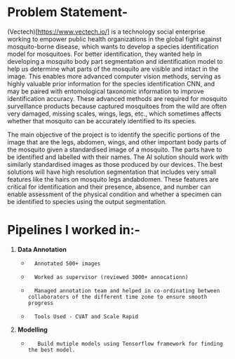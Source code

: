 # Problem Statement-
 (Vectech)[https://www.vectech.io/] is a technology social enterprise working to empower public health organizations in the global fight against mosquito-borne disease, which wants to develop 
 a species identification model for mosquitoes. For better identification, they wanted help in developing a mosquito body part segmentation and identification model 
 to help us determine what parts of the mosquito are visible and intact in the image. This enables more advanced computer vision methods, serving as highly valuable
 prior information for the species identification CNN, and may be paired with entomological taxonomic information to improve identification accuracy. These advanced
 methods are required for mosquito surveillance products because captured mosquitoes from the wild are often very damaged, missing scales, wings, legs, etc., which 
 sometimes affects whether that mosquito can be accurately identified to its species.
 
The main objective of the project is to identify the specific portions of the image that are the legs, abdomen, wings, and other important body parts of the mosquito 
given a standardised image of a mosquito. The parts have to be identified and labelled with their names. The AI solution should work with similarly standardised images
as those produced by our devices. The best solutions will have high resolution segmentation that includes very small features like the hairs on mosquito legs andabdomen.
These features are critical for identification and their presence, absence, and number can enable assessment of the physical condition and whether a specimen can be 
identified to species using the output segmentation.

# Pipelines I worked in:-
  1) **Data Annotation**
        -       Annotated 500+ images
        -       Worked as supervisor (reviewed 3000+ annocationn)
        -       Managed annotation team and helped in co-ordinating between collaborators of the different time zone to ensure smooth progress
        -       Tools Used - CVAT and Scale Rapid
  2) **Modelling**
        -        Build mutiple models using Tensorflow framework for finding the best model.
